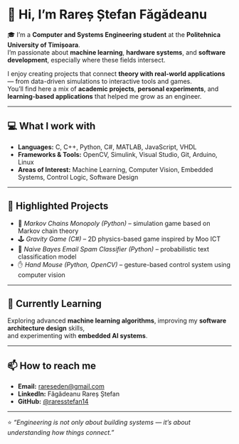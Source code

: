 
# 👋 Hi, I’m Rareș Ștefan Făgădeanu

🎓 I’m a **Computer and Systems Engineering student** at the **Politehnica University of Timișoara**.  
I’m passionate about **machine learning**, **hardware systems**, and **software development**, especially where these fields intersect.

I enjoy creating projects that connect **theory with real-world applications** — from data-driven simulations to interactive tools and games.  
You’ll find here a mix of **academic projects**, **personal experiments**, and **learning-based applications** that helped me grow as an engineer.

---

## 💻 What I work with
- **Languages:** C, C++, Python, C#, MATLAB, JavaScript, VHDL  
- **Frameworks & Tools:** OpenCV, Simulink, Visual Studio, Git, Arduino, Linux  
- **Areas of Interest:** Machine Learning, Computer Vision, Embedded Systems, Control Logic, Software Design  

---

## 🚀 Highlighted Projects
- 🎲 *Markov Chains Monopoly (Python)* – simulation game based on Markov chain theory  
- 🕹️ *Gravity Game (C#)* – 2D physics-based game inspired by Moo ICT  
- 📧 *Naive Bayes Email Spam Classifier (Python)* – probabilistic text classification model  
- ✋ *Hand Mouse (Python, OpenCV)* – gesture-based control system using computer vision  

---

## 🌱 Currently Learning
Exploring advanced **machine learning algorithms**, improving my **software architecture design** skills,  
and experimenting with **embedded AI systems**.

---

## 📫 How to reach me
- **Email:** rareseden@gmail.com  
- **LinkedIn:** Făgădeanu Rareș Ștefan  
- **GitHub:** [@raresstefan14](https://github.com/raresstefan14)

---

⭐ *“Engineering is not only about building systems — it’s about understanding how things connect.”*
